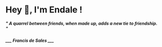 <h1 title="head"> Hey 👋, I'm Endale !</h1>

**<h5><i>" A quarrel between friends, when made up, adds a new tie to friendship. "</i></h5>**

*<b>___ Francis de Sales ___</b>*
